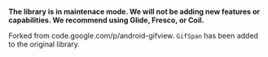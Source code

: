 **The library is in maintenace mode. We will not be adding new features or capabilities. We recommend using Glide, Fresco, or Coil.**

Forked from code.google.com/p/android-gifview.
`GifSpan` has been added to the original library. 
 